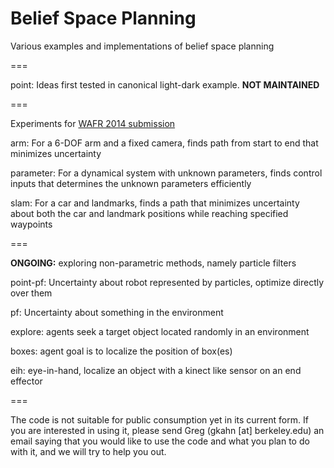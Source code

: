 Belief Space Planning
=====================

Various examples and implementations of belief space planning

===

point: Ideas first tested in canonical light-dark example. **NOT MAINTAINED**

===

Experiments for [WAFR 2014 submission](http://goldberg.berkeley.edu/pubs/Patil-WAFR2014-CFGBSP.pdf)

arm: For a 6-DOF arm and a fixed camera, finds path from start to end that minimizes uncertainty

parameter: For a dynamical system with unknown parameters, finds control inputs that determines the unknown parameters efficiently 

slam: For a car and landmarks, finds a path that minimizes uncertainty about both the car and landmark positions while reaching specified waypoints

===

**ONGOING:** exploring non-parametric methods, namely particle filters

point-pf: Uncertainty about robot represented by particles, optimize directly over them

pf: Uncertainty about something in the environment
  
  explore: agents seek a target object located randomly in an environment
  
  boxes: agent goal is to localize the position of box(es)
  
  eih: eye-in-hand, localize an object with a kinect like sensor on an end effector

===

The code is not suitable for public consumption yet in its current form. If you are interested in using it, please send Greg (gkahn [at] berkeley.edu) an email saying that you would like to use the code and what you plan to do with it, and we will try to help you out. 
